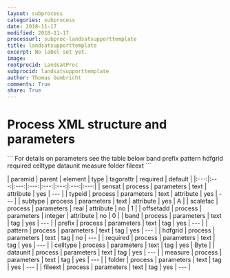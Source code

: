 ```yaml
---
layout: subprocess
categories: subprocess
date: 2018-11-17
modified: 2018-11-17
processurl: subproc-landsatsupporttemplate
title: landsatsupporttemplate
excerpt: No label set yet.
image: 
rootprocid: LandsatProc
subprocid: landsatsupporttemplate
author: Thomas Gumbricht
comments: True
share: True
---
```


<h1 class='foot-description'>Process XML structure and parameters</h1>
```
For details on parameters see the table below
<?xml version="1.0" ?>
<process>
  <!--Generated from python-->
  <userproj plotid="yourplotid" projectid="yourprojectid" siteid="yoursiteid" system="systemid" tractid="yourtractid" userid="youruserid"/>
  <period endday="DD" endmonth="MM" endyear="YYYY" seasonendday="DD" seasonendmonth="MM" seasonstartday="DD" seasonstartmonth="MM" startday="DD" startmonth="MM" startyear="YYYY" timestep="timestep"/>
  <parameters offsetadd="xyz" scalefac="xyz.abc" sensat="txtstring" subtype="txtstring" typeid="txtstring">
    <band>band</band>
    <prefix>prefix</prefix>
    <pattern>pattern</pattern>
    <hdfgrid>hdfgrid</hdfgrid>
    <required>required</required>
    <celltype>celltype</celltype>
    <dataunit>dataunit</dataunit>
    <measure>measure</measure>
    <folder>folder</folder>
    <fileext>fileext</fileext>
  </parameters>
</process>
```

| paramid | parent | element | type | tagorattr | required | default |
|:---:|:---:|:---:|:---:|:---:|:---:|:---:|:---:|
| sensat | process | parameters | text | attribute | yes | --- |
| typeid | process | parameters | text | attribute | yes | --- |
| subtype | process | parameters | text | attribute | yes | A |
| scalefac | process | parameters | real | attribute | no | 1 |
| offsetadd | process | parameters | integer | attribute | no | 0 |
| band | process | parameters | text | tag | yes | --- |
| prefix | process | parameters | text | tag | yes | --- |
| pattern | process | parameters | text | tag | yes | --- |
| hdfgrid | process | parameters | text | tag | no | --- |
| required | process | parameters | text | tag | yes | --- |
| celltype | process | parameters | text | tag | yes | Byte |
| dataunit | process | parameters | text | tag | yes | --- |
| measure | process | parameters | text | tag | yes | --- |
| folder | process | parameters | text | tag | yes | --- |
| fileext | process | parameters | text | tag | yes | --- |
